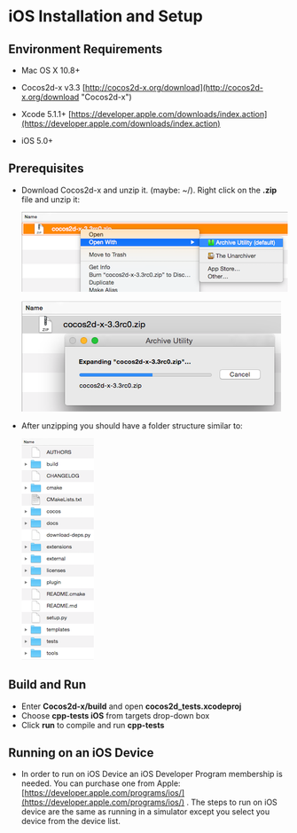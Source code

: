 # iOS Installation and Setup

## Environment Requirements
* Mac OS X 10.8+

* Cocos2d-x v3.3 [http://cocos2d-x.org/download](http://cocos2d-x.org/download "Cocos2d-x")

* Xcode 5.1.1+ [https://developer.apple.com/downloads/index.action](https://developer.apple.com/downloads/index.action)

* iOS 5.0+

## Prerequisites
* Download Cocos2d-x and unzip it. (maybe: ~/). Right click on the __.zip__ file
and unzip it:

    ![](iOS-img/unzip.png "")

    ![](iOS-img/unzipping.png "")

* After unzipping you should have a folder structure similar to:

    ![](iOS-img/contents.png "")

## Build and Run
* Enter __Cocos2d-x/build__ and open __cocos2d_tests.xcodeproj__
* Choose __cpp-tests iOS__ from targets drop-down box
* Click __run__ to compile and run __cpp-tests__

## Running on an iOS Device
* In order to run on iOS Device an iOS Developer Program membership is needed.
You can purchase one from Apple: [https://developer.apple.com/programs/ios/](https://developer.apple.com/programs/ios/)
. The steps to run on iOS device are the same as running in a simulator except
you select you device from the device list.
